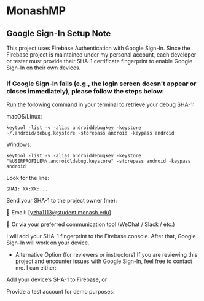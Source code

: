 # MonashMP
## Google Sign-In Setup Note
This project uses Firebase Authentication with Google Sign-In.
Since the Firebase project is maintained under my personal account, each developer or tester must provide their SHA-1 certificate fingerprint to enable Google Sign-In on their own devices.

### If Google Sign-In fails (e.g., the login screen doesn't appear or closes immediately), please follow the steps below:
Run the following command in your terminal to retrieve your debug SHA-1:

macOS/Linux:

```
keytool -list -v -alias androiddebugkey -keystore ~/.android/debug.keystore -storepass android -keypass android
```
Windows:
```
keytool -list -v -alias androiddebugkey -keystore "%USERPROFILE%\.android\debug.keystore" -storepass android -keypass android
```

Look for the line:
```
SHA1: XX:XX:...
```
Send your SHA-1 to the project owner (me):

📧 Email: [yzha1113@student.monash.edu]

💬 Or via your preferred communication tool (WeChat / Slack / etc.)

I will add your SHA-1 fingerprint to the Firebase console. After that, Google Sign-In will work on your device.

- Alternative Option (for reviewers or instructors)
If you are reviewing this project and encounter issues with Google Sign-In, feel free to contact me. I can either:

Add your device’s SHA-1 to Firebase, or

Provide a test account for demo purposes.
